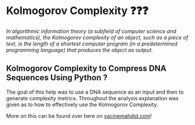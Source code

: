 # Kolmogorov Complexity ❓❓❓
_In algorithmic information theory (a subfield of computer science and mathematics), the Kolmogorov complexity of an object, such as a piece of text, is the length of a shortest computer program (in a predetermined programming language) that produces the object as output._

## Kolmogorov Complexity to Compress DNA Sequences Using Python ?
The goal of this help was to use a DNA sequence as an input and then to generate complexity metrics. Throughout the analysis explanation was given as to how to effectively use the Kolmogorov Complexity.

More on this can be found over here on [yacinemahdid.com](https://www.yacinemahdid.com/)!